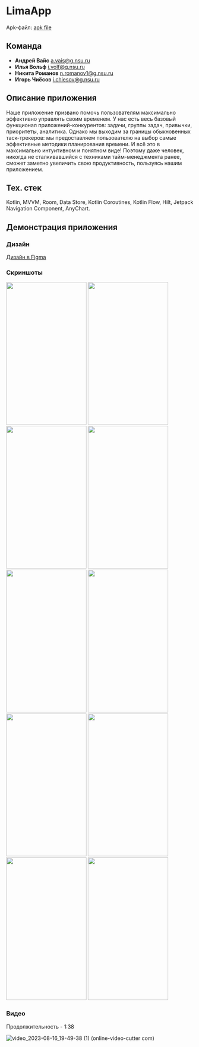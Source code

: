 # LimaApp

Apk-файл: [apk file](/lima.apk)

## Команда

- **Андрей Вайс** <a.vais@g.nsu.ru>
- **Илья Вольф** <i.volf@g.nsu.ru>
- **Никита Романов** <n.romanov1@g.nsu.ru>
- **Игорь Чиёсов** <i.chiesov@g.nsu.ru>

## Описание приложения

Наше приложение призвано помочь пользователям максимально эффективно управлять своим временем. У нас есть весь базовый функционал приложений-конкурентов: задачи, группы задач, привычки, приоритеты, аналитика. Однако мы выходим за границы обыкновенных таск-трекеров: мы предоставляем пользователю на выбор самые эффективные методики планирования времени. И всё это в максимально интуитивном и понятном виде! Поэтому даже человек, никогда не сталкивавшийся с техниками тайм-менеджмента ранее, сможет заметно увеличить свою продуктивность, пользуясь нашим приложением.

## Тех. стек
Kotlin, MVVM, Room, Data Store, Kotlin Coroutines, Kotlin Flow, Hilt, Jetpack Navigation Component, AnyChart.

## Демонстрация приложения

### Дизайн
[Дизайн в Figma](https://www.figma.com/file/0Z7BmaQy8rl5xGbKXvzAMT/Lima:-Life-manager?node-id=0%3A1)

### Скриншоты

<img src="https://github.com/IlyaVolf/LimaApp/assets/70796651/fe5ebbf8-b506-4414-b94e-e27c88b73043" width="216" height="384">
<img src="https://github.com/IlyaVolf/LimaApp/assets/70796651/c0d2e3cf-9724-4819-86e1-57bb745eff5d" width="216" height="384">
<img src="https://github.com/IlyaVolf/LimaApp/assets/70796651/c40ea363-283c-45cb-b3a6-29f09ff79919" width="216" height="384">
<img src="https://github.com/IlyaVolf/LimaApp/assets/70796651/2dbdc4bf-e705-405b-af8b-c504ee52a41a" width="216" height="384">
<img src="https://github.com/IlyaVolf/LimaApp/assets/70796651/6105640c-f524-4fd3-b525-edda4fd285bc" width="216" height="384">
<img src="https://github.com/IlyaVolf/LimaApp/assets/70796651/74fcdfd5-4d1f-4eb1-a317-4dddb9438685" width="216" height="384">
<img src="https://github.com/IlyaVolf/LimaApp/assets/70796651/0e039839-c0d3-4926-b6fd-60043106c045" width="216" height="384">
<img src="https://github.com/IlyaVolf/LimaApp/assets/70796651/f5b354df-3b95-461b-848a-3d93f5e81a9c" width="216" height="384">
<img src="https://github.com/IlyaVolf/LimaApp/assets/70796651/8571395d-6657-4316-969f-4b995972e9b4" width="216" height="384">
<img src="https://github.com/IlyaVolf/LimaApp/assets/70796651/494acb1f-89f9-4397-8450-565235f9112e" width="216" height="384">

### Видео
Продолжительность - 1:38

![video_2023-08-16_19-49-38 (1) (online-video-cutter com)](https://github.com/IlyaVolf/LimaApp/assets/70796651/e9c0c5fa-f67c-4cf4-963f-7121791107ff)
